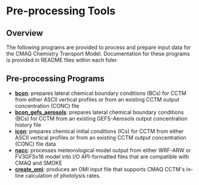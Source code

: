 Pre-processing Tools
========

## Overview
The following programs are provided to process and prepare input data for the CMAQ Chemistry Transport Model.  Documentation for these programs is provided in README files within each foler.  

## Pre-processing Programs
* **[bcon](bcon/README.md)**: prepares lateral chemical boundary conditions (BCs) for CCTM from either ASCII vertical profiles or from an existing CCTM output concentration (CONC) file
* **[bcon_gefs_aerosols](bcon_gefs_aerosols/README.md)**: prepares lateral chemical boundary conditions (BCs) for CCTM from an existing GEFS-Aerosols output concentration history file
* **[icon](icon/README.md)**: prepares chemical initial conditions (ICs) for CCTM from either ASCII vertical profiles or from an existing CCTM output concentration (CONC) file
data
* **[nacc](nacc/README.md)**: processes meteorological model output from either WRF-ARW or FV3GFSv16 model into I/O API-formatted files that are compatible with CMAQ and SMOKE
* **[create_omi](create_omi/README.md)**: produces an OMI input file that supports CMAQ CCTM's in-line calculation of photolysis rates.
 
